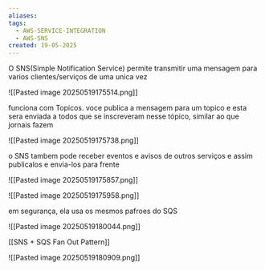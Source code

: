 ```yaml
---
aliases: 
tags:
  - AWS-SERVICE-INTEGRATION
  - AWS-SNS
created: 19-05-2025
---
```

O SNS(Simple Notification Service) permite transmitir uma mensagem para varios clientes/serviços de uma unica vez

![[Pasted image 20250519175514.png]]

funciona com Topicos. voce publica a mensagem para um topico e esta sera enviada a todos que se inscreveram nesse tópico, similar ao que jornais fazem

![[Pasted image 20250519175738.png]]

o SNS tambem pode receber eventos e avisos de outros serviços e assim publicalos e envia-los para frente

![[Pasted image 20250519175857.png]]

![[Pasted image 20250519175958.png]]

em segurança, ela usa os mesmos pafroes do SQS

![[Pasted image 20250519180044.png]]

[[SNS + SQS Fan Out Pattern]]

![[Pasted image 20250519180909.png]]



